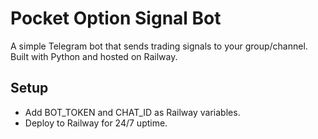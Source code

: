 
# Pocket Option Signal Bot

A simple Telegram bot that sends trading signals to your group/channel.
Built with Python and hosted on Railway.

## Setup
- Add BOT_TOKEN and CHAT_ID as Railway variables.
- Deploy to Railway for 24/7 uptime.
